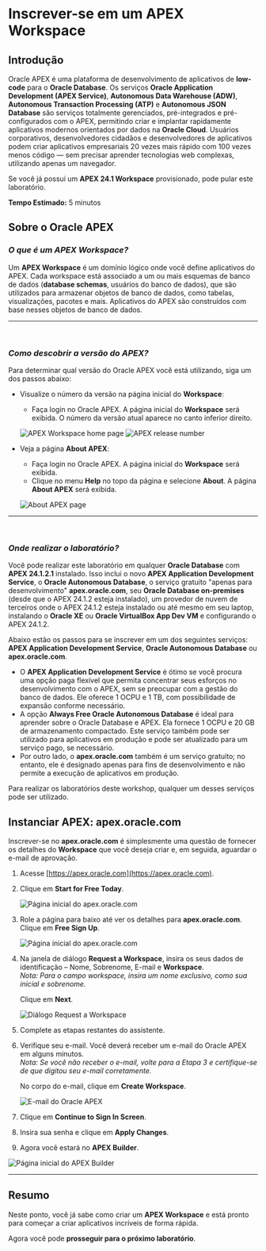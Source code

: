 # Inscrever-se em um APEX Workspace

## Introdução

Oracle APEX é uma plataforma de desenvolvimento de aplicativos de **low-code** para o **Oracle Database**. Os serviços **Oracle Application Development (APEX Service)**, **Autonomous Data Warehouse (ADW)**, **Autonomous Transaction Processing (ATP)** e **Autonomous JSON Database** são serviços totalmente gerenciados, pré-integrados e pré-configurados com o APEX, permitindo criar e implantar rapidamente aplicativos modernos orientados por dados na **Oracle Cloud**. Usuários corporativos, desenvolvedores cidadãos e desenvolvedores de aplicativos podem criar aplicativos empresariais 20 vezes mais rápido com 100 vezes menos código — sem precisar aprender tecnologias web complexas, utilizando apenas um navegador.

Se você já possui um **APEX 24.1 Workspace** provisionado, pode pular este laboratório.

**Tempo Estimado:** 5 minutos

## Sobre o Oracle APEX


### *O que é um APEX Workspace?*
Um **APEX Workspace** é um domínio lógico onde você define aplicativos do APEX. Cada workspace está associado a um ou mais esquemas de banco de dados (**database schemas**, usuários do banco de dados), que são utilizados para armazenar objetos de banco de dados, como tabelas, visualizações, pacotes e mais. Aplicativos do APEX são construídos com base nesses objetos de banco de dados.

--- 
<br>

### *Como descobrir a versão do APEX?*
Para determinar qual versão do Oracle APEX você está utilizando, siga um dos passos abaixo:

- Visualize o número da versão na página inicial do **Workspace**:
    - Faça login no Oracle APEX. A página inicial do **Workspace** será exibida. O número da versão atual aparece no canto inferior direito.

    ![APEX Workspace home page](images/release-number.png " ")
    ![APEX release number](images/release-number2.png " ")

- Veja a página **About APEX**:
    - Faça login no Oracle APEX. A página inicial do **Workspace** será exibida.
    - Clique no menu **Help** no topo da página e selecione **About**. A página **About APEX** será exibida.

  ![About APEX page](images/version.png)

---
<br>

### *Onde realizar o laboratório?*
Você pode realizar este laboratório em qualquer **Oracle Database** com **APEX 24.1.2.1** instalado. Isso inclui o novo **APEX Application Development Service**, o **Oracle Autonomous Database**, o serviço gratuito "apenas para desenvolvimento" **apex.oracle.com**, seu **Oracle Database on-premises** (desde que o APEX 24.1.2 esteja instalado), um provedor de nuvem de terceiros onde o APEX 24.1.2 esteja instalado ou até mesmo em seu laptop, instalando o **Oracle XE** ou **Oracle VirtualBox App Dev VM** e configurando o APEX 24.1.2.

Abaixo estão os passos para se inscrever em um dos seguintes serviços: **APEX Application Development Service**, **Oracle Autonomous Database** ou **apex.oracle.com**.

- O **APEX Application Development Service** é ótimo se você procura uma opção paga flexível que permita concentrar seus esforços no desenvolvimento com o APEX, sem se preocupar com a gestão do banco de dados. Ele oferece 1 OCPU e 1 TB, com possibilidade de expansão conforme necessário.
- A opção **Always Free Oracle Autonomous Database** é ideal para aprender sobre o Oracle Database e APEX. Ela fornece 1 OCPU e 20 GB de armazenamento compactado. Este serviço também pode ser utilizado para aplicativos em produção e pode ser atualizado para um serviço pago, se necessário.
- Por outro lado, o **apex.oracle.com** também é um serviço gratuito; no entanto, ele é designado apenas para fins de desenvolvimento e não permite a execução de aplicativos em produção.

Para realizar os laboratórios deste workshop, qualquer um desses serviços pode ser utilizado.

## Instanciar APEX: apex.oracle.com
Inscrever-se no **apex.oracle.com** é simplesmente uma questão de fornecer os detalhes do **Workspace** que você deseja criar e, em seguida, aguardar o e-mail de aprovação.

1. Acesse [https://apex.oracle.com](https://apex.oracle.com).
2. Clique em **Start for Free Today**.

    ![Página inicial do apex.oracle.com](images/get-started.png " ")

3. Role a página para baixo até ver os detalhes para **apex.oracle.com**. Clique em **Free Sign Up**.


    ![Página inicial do apex.oracle.com](images/request-workspace.png " ")

4. Na janela de diálogo **Request a Workspace**, insira os seus dados de identificação – Nome, Sobrenome, E-mail e **Workspace**.  
   *Nota: Para o campo workspace, insira um nome exclusivo, como sua inicial e sobrenome.*  

   Clique em **Next**.

   ![Diálogo Request a Workspace](images/request-a-workspace.png " ")

5. Complete as etapas restantes do assistente.
6. Verifique seu e-mail. Você deverá receber um e-mail do Oracle APEX em alguns minutos.  
   *Nota: Se você não receber o e-mail, volte para a Etapa 3 e certifique-se de que digitou seu e-mail corretamente.*  

   No corpo do e-mail, clique em **Create Workspace**.

   ![E-mail do Oracle APEX](images/create-aoc-workspace.png " ")

7. Clique em **Continue to Sign In Screen**.
8. Insira sua senha e clique em **Apply Changes**.
9.  Agora você estará no **APEX Builder**.

   ![Página inicial do APEX Builder](images/apex-builder.png " ")

---

## Resumo

Neste ponto, você já sabe como criar um **APEX Workspace** e está pronto para começar a criar aplicativos incríveis de forma rápida.

Agora você pode **prosseguir para o próximo laboratório**.
